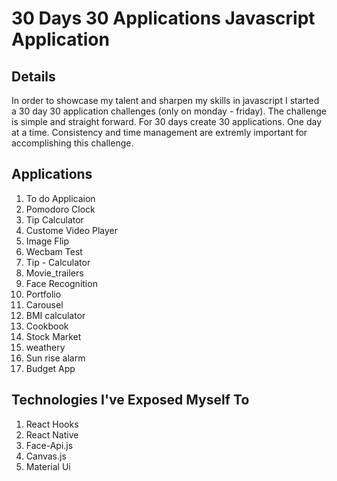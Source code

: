 # 30 Days 30 Applications Javascript Application

## Details
In order to showcase my talent and sharpen my skills in javascript I started a 30 day 30 application challenges (only on monday - friday). The challenge is simple and straight forward. For 30 days create 30 applications. One day at a time. Consistency and time management are extremly important for accomplishing this challenge.

## Applications
1. To do Applicaion
2. Pomodoro Clock
3. Tip Calculator 
4. Custome Video Player
5. Image Flip
6. Wecbam Test
7. Tip - Calculator
8. Movie_trailers
9. Face Recognition
10. Portfolio
11. Carousel
12. BMI calculator
13. Cookbook
14. Stock Market
15. weathery
16. Sun rise alarm
17. Budget App



## Technologies I've Exposed Myself To
1. React Hooks
2. React Native
3. Face-Api.js
4. Canvas.js
5. Material Ui



